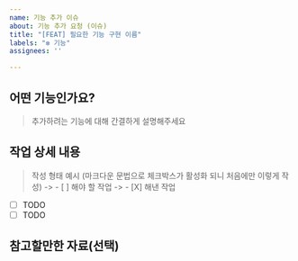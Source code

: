 ```yaml
---
name: 기능 추가 이슈
about: 기능 추가 요청 (이슈)
title: "[FEAT] 필요한 기능 구현 이름"
labels: "❇️ 기능"
assignees: ''

---
```


## 어떤 기능인가요?

> 추가하려는 기능에 대해 간결하게 설명해주세요

## 작업 상세 내용

> 작성 형태 예시 (마크다운 문법으로 체크박스가 활성화 되니 처음에만 이렇게 작성)
-> - [ ] 해야 할 작업 
-> - [X] 해낸 작업

- [ ] TODO
- [ ] TODO

## 참고할만한 자료(선택)
